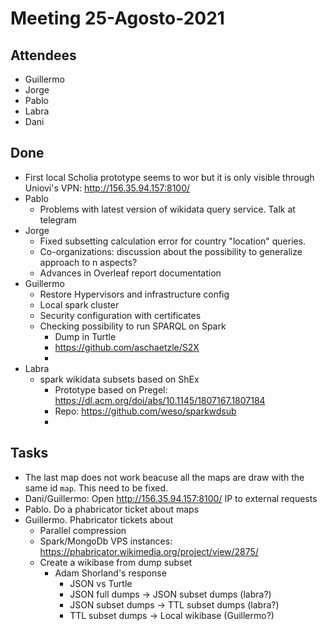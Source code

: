 # Meeting 25-Agosto-2021

## Attendees 

- Guillermo
- Jorge
- Pablo
- Labra
- Dani

## Done

- First local Scholia prototype seems to wor but it is only visible through Uniovi's VPN: http://156.35.94.157:8100/
- Pablo
    - Problems with latest version of wikidata query service. Talk at telegram
- Jorge
    - Fixed subsetting calculation error for country "location" queries.
    - Co-organizations: discussion about the possibility to generalize approach to n aspects?
    - Advances in Overleaf report documentation
- Guillermo
    - Restore Hypervisors and infrastructure config
    - Local spark cluster
    - Security configuration with certificates
    - Checking possibility to run SPARQL on Spark
        - Dump in Turtle
        - https://github.com/aschaetzle/S2X
        - 
- Labra
    - spark wikidata subsets based on ShEx
        - Prototype based on Pregel: https://dl.acm.org/doi/abs/10.1145/1807167.1807184
        - Repo: https://github.com/weso/sparkwdsub
        - 

## Tasks
- The last map does not work beacuse all the maps are draw with the same id `map`. This need to be fixed.
- Dani/Guillermo: Open http://156.35.94.157:8100/ IP to external requests
- Pablo. Do a phabricator ticket about maps
- Guillermo. Phabricator tickets about
    - Parallel compression
    - Spark/MongoDb VPS instances: https://phabricator.wikimedia.org/project/view/2875/
    - Create a wikibase from dump subset
        - Adam Shorland's response
            - JSON vs Turtle
            - JSON full dumps -> JSON subset dumps (labra?)
            - JSON subset dumps -> TTL subset dumps (labra?)
            - TTL subset dumps -> Local wikibase (Guillermo?)
